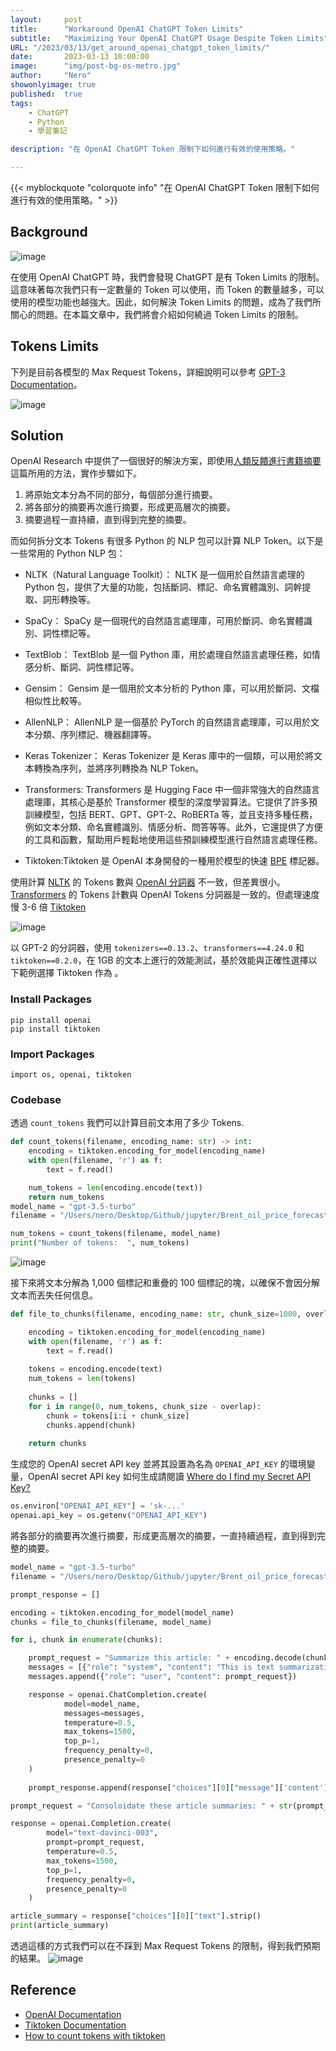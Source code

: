```yaml
---
layout:     post
title:      "Workaround OpenAI ChatGPT Token Limits"
subtitle:   "Maximizing Your OpenAI ChatGPT Usage Despite Token Limits"
URL: "/2023/03/13/get_around_openai_chatgpt_token_limits/"
date:       2023-03-13 10:00:00
image:      "img/post-bg-os-metro.jpg"
author:     "Nero"
showonlyimage: true
published:  true 
tags:
    - ChatGPT
    - Python
    - 學習筆記

description: "在 OpenAI ChatGPT Token 限制下如何進行有效的使用策略。"

---
```


{{< myblockquote "colorquote info" "在 OpenAI ChatGPT Token 限制下如何進行有效的使用策略。" >}}
## Background

![image](https://raw.githubusercontent.com/NeroCube/nerocube.github.io/master/static/img/in-post/2023_03_13_get_around_openai_chatgpt_token_limits/224697306-0f1ddd9f-0628-46d4-93a2-63b889ee3c4b.png)

在使用 OpenAI ChatGPT 時，我們會發現 ChatGPT 是有 Token Limits 的限制。這意味著每次我們只有一定數量的 Token 可以使用，而 Token 的數量越多，可以使用的模型功能也越強大。因此，如何解決 Token Limits 的問題，成為了我們所關心的問題。在本篇文章中，我們將會介紹如何繞過 Token Limits 的限制。

## Tokens Limits
下列是目前各模型的 Max Request Tokens，詳細說明可以參考 [GPT-3 Documentation](https://platform.openai.com/docs/models/gpt-3)。

![image](https://raw.githubusercontent.com/NeroCube/nerocube.github.io/master/static/img/in-post/2023_03_13_get_around_openai_chatgpt_token_limits/224700855-5d92d2b4-d2c8-49fe-935f-af3dee1e28b5.png)

## Solution
OpenAI Research 中提供了一個很好的解決方案，即使用[人類反饋進行書籍摘要](https://openai.com/research/summarizing-books)這篇所用的方法，實作步驟如下。

1. 將原始文本分為不同的部分，每個部分進行摘要。
1. 將各部分的摘要再次進行摘要，形成更高層次的摘要。
1. 摘要過程一直持續，直到得到完整的摘要。

而如何拆分文本 Tokens 有很多 Python 的 NLP 包可以計算 NLP Token。以下是一些常用的 Python NLP 包：

- NLTK（Natural Language Toolkit）： NLTK 是一個用於自然語言處理的 Python 包，提供了大量的功能，包括斷詞、標記、命名實體識別、詞幹提取、詞形轉換等。

- SpaCy： SpaCy 是一個現代的自然語言處理庫，可用於斷詞、命名實體識別、詞性標記等。

- TextBlob： TextBlob 是一個 Python 庫，用於處理自然語言處理任務，如情感分析、斷詞、詞性標記等。

- Gensim： Gensim 是一個用於文本分析的 Python 庫，可以用於斷詞、文檔相似性比較等。

- AllenNLP： AllenNLP 是一個基於 PyTorch 的自然語言處理庫，可以用於文本分類、序列標記、機器翻譯等。

- Keras Tokenizer： Keras Tokenizer 是 Keras 庫中的一個類，可以用於將文本轉換為序列，並將序列轉換為 NLP Token。

- Transformers: Transformers 是 Hugging Face 中一個非常強大的自然語言處理庫，其核心是基於 Transformer 模型的深度學習算法。它提供了許多預訓練模型，包括 BERT、GPT、GPT-2、RoBERTa 等，並且支持多種任務，例如文本分類、命名實體識別、情感分析、問答等等。此外，它還提供了方便的工具和函數，幫助用戶輕鬆地使用這些預訓練模型進行自然語言處理任務。

- Tiktoken:Tiktoken 是 OpenAI 本身開發的一種用於模型的快速 [BPE](https://en.wikipedia.org/wiki/Byte_pair_encoding) 標記器。

使用計算 [NLTK](https://www.nltk.org/) 的 Tokens 數與 [OpenAI 分詞器](https://platform.openai.com/tokenizer) 不一致，但差異很小。[Transformers](https://huggingface.co/docs/transformers/index) 的 Tokens 計數與 OpenAI Tokens 分詞器是一致的。但處理速度慢 3-6 倍 [Tiktoken](https://github.com/openai/tiktoken) 

![image](https://raw.githubusercontent.com/NeroCube/nerocube.github.io/master/static/img/in-post/2023_03_13_get_around_openai_chatgpt_token_limits/224729070-ff1af7e4-2561-495f-bf5a-5d343c1e906d.png)

以 GPT-2 的分詞器，使用 `tokenizers==0.13.2`、`transformers==4.24.0` 和 `tiktoken==0.2.0`，在 1GB 的文本上進行的效能測試，基於效能與正確性選擇以下範例選擇 Tiktoken 作為 。

### Install Packages
```
pip install openai
pip install tiktoken
```
### Import Packages
```
import os, openai, tiktoken
```
### Codebase
透過 `count_tokens` 我們可以計算目前文本用了多少 Tokens.
```python
def count_tokens(filename, encoding_name: str) -> int:
    encoding = tiktoken.encoding_for_model(encoding_name)
    with open(filename, 'r') as f:
        text = f.read()

    num_tokens = len(encoding.encode(text))
    return num_tokens
model_name = "gpt-3.5-turbo"
filename = "/Users/nero/Desktop/Github/jupyter/Brent_oil_price_forecast_for_2023.txt"

num_tokens = count_tokens(filename, model_name)
print("Number of tokens:  ", num_tokens)
```
![image](https://raw.githubusercontent.com/NeroCube/nerocube.github.io/master/static/img/in-post/2023_03_13_get_around_openai_chatgpt_token_limits/224747709-e2b8e2f2-effa-48c2-a38a-25b12974ba73.png)

接下來將文本分解為 1,000 個標記和重疊的 100 個標記的塊，以確保不會因分解文本而丟失任何信息。 
``` python
def file_to_chunks(filename, encoding_name: str, chunk_size=1000, overlap=100):

    encoding = tiktoken.encoding_for_model(encoding_name)
    with open(filename, 'r') as f:
        text = f.read()
        
    tokens = encoding.encode(text)
    num_tokens = len(tokens)        
    
    chunks = []
    for i in range(0, num_tokens, chunk_size - overlap):
        chunk = tokens[i:i + chunk_size]
        chunks.append(chunk)
    
    return chunks
```
生成您的 OpenAI secret API key 並將其設置為名為 `OPENAI_API_KEY` 的環境變量，OpenAI secret API key 如何生成請閱讀 [ Where do I find my Secret API Key?](https://help.openai.com/en/articles/4936850-where-do-i-find-my-secret-api-key)
```python
os.environ["OPENAI_API_KEY"] = 'sk-...'
openai.api_key = os.getenv("OPENAI_API_KEY")
```
將各部分的摘要再次進行摘要，形成更高層次的摘要，一直持續過程，直到得到完整的摘要。
```python
model_name = "gpt-3.5-turbo"
filename = "/Users/nero/Desktop/Github/jupyter/Brent_oil_price_forecast_for_2023.txt"

prompt_response = []

encoding = tiktoken.encoding_for_model(model_name)
chunks = file_to_chunks(filename, model_name)

for i, chunk in enumerate(chunks):

    prompt_request = "Summarize this article: " + encoding.decode(chunks[i])
    messages = [{"role": "system", "content": "This is text summarization."}]    
    messages.append({"role": "user", "content": prompt_request})

    response = openai.ChatCompletion.create(
            model=model_name,
            messages=messages,
            temperature=0.5,
            max_tokens=1500,
            top_p=1,
            frequency_penalty=0,
            presence_penalty=0
    )
    
    prompt_response.append(response["choices"][0]["message"]['content'].strip())

prompt_request = "Consoloidate these article summaries: " + str(prompt_response)

response = openai.Completion.create(
        model="text-davinci-003",
        prompt=prompt_request,
        temperature=0.5,
        max_tokens=1500,
        top_p=1,
        frequency_penalty=0,
        presence_penalty=0
    )   

article_summary = response["choices"][0]["text"].strip()
print(article_summary) 
```
透過這樣的方式我們可以在不踩到 Max Request Tokens 的限制，得到我們預期的結果。
![image](https://raw.githubusercontent.com/NeroCube/nerocube.github.io/master/static/img/in-post/2023_03_13_get_around_openai_chatgpt_token_limits/224751590-48fd2051-b307-46c0-aad2-60e2768f0037.png)

## Reference
- [OpenAI Documentation](https://platform.openai.com/docs/introduction/overview)
- [Tiktoken Documentation](https://github.com/openai/tiktoken)
- [How to count tokens with tiktoken](https://github.com/openai/openai-cookbook/blob/main/examples/How_to_count_tokens_with_tiktoken.ipynb)
